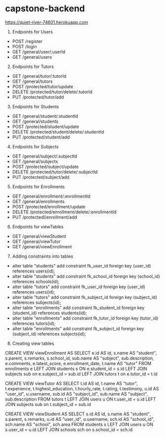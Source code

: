 # capstone-backend

https://quiet-river-74601.herokuapp.com 

1. Endpoints for Users
- POST /register
- POST /login
- GET /general/user/:userId
- GET /general/users

2. Endpoints for Tutors
- GET /general/tutor/:tutorId
- GET /general/tutors
- POST /protected/tutor/update
- DELETE /protected/tutor/delete/:tutorId
- PUT /protected/tutor/add

3. Endpoints for Students
- GET /general/student/:studentId
- GET /general/students
- POST /protected/student/update
- DELETE /protected/student/delete/:studentId
- PUT /protected/student/add

4. Endpoints for Subjects
- GET /general/subject/:subjectId
- GET /general/subjects
- POST /protected/subject/update
- DELETE /protected/tutor/delete/:subjectId
- PUT /protected/subject/add

5. Endpoints for Enrollments
- GET /general/enrollment/:enrollmentId
- GET /general/enrollments
- POST /protected/enrollment/update
- DELETE /protected/enrollment/delete/:enrollmentId
- PUT /protectedl/enrollment/add

6. Endpoints for viewTables
- GET /general/viewStudent
- GET /general/viewTutor
- GET /general/viewEnrollment

7. Adding constraints into tables
- alter table "students" add constraint fk_user_id foreign key (user_id) references users(id);
- alter table "students" add constraint fk_school_id foreign key (school_id) references schools(id);
- alter table "tutors" add constraint fk_user_id foreign key (user_id) references users(id);
- alter table "tutors" add constraint fk_subject_id foreign key (subject_id) references subjects(id);
- alter table "enrollments" add constraint fk_student_id foreign key (student_id) references students(id);
- alter table "enrollments" add constraint fk_tutor_id foreign key (tutor_id) references tutors(id);
- alter table "enrollments" add constraint fk_subject_id foreign key (subject_id) references subjects(id);

8. Creating view tables

CREATE VIEW viewEnrollment AS
SELECT e.id AS id,
	s.name AS "student", s.parent, s.remarks, s.school_id,
	sub.name AS "subject", sub.description,
	e.comments, e.latest_score, e.enrollment_date,
	t.name AS "tutor"
FROM enrollments e 
	LEFT JOIN students s ON e.student_id = s.id
	LEFT JOIN subjects sub on e.subject_id = sub.id
	LEFT JOIN tutors t on e.tutor_id = t.id


CREATE VIEW viewTutor AS
SELECT t.id AS id,
	t.name AS "tutor", t.experience, t.highest_education, t.hourly_rate, t.rating, t.testimony,
	u.id AS "user_id", u.username,
	sub.id AS "subject_id", sub.name AS "subject", sub.description
FROM tutors t 
	LEFT JOIN users u ON t.user_id = u.id
	LEFT JOIN subjects sub on t.subject_id = sub.id


CREATE VIEW viewStudent AS
SELECT s.id AS id,
	s.name AS "student", s.parent, s.remarks,
	u.id AS "user_id", u.username,
	sch.id AS "school_id", sch.name AS "school", sch.area
FROM students s 
	LEFT JOIN users u ON s.user_id = u.id
	LEFT JOIN schools sch on s.school_id = sch.id
